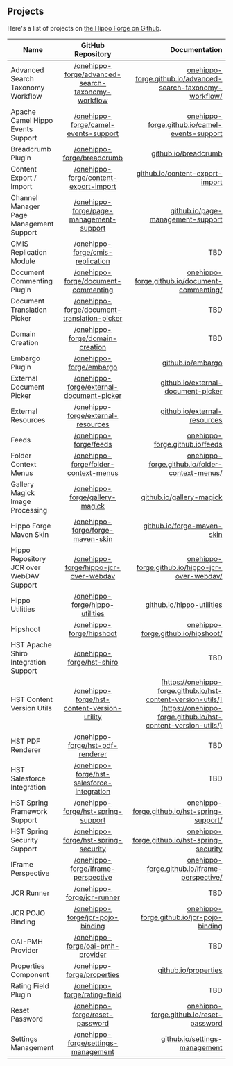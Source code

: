 
## Projects

Here's a list of projects on [the Hippo Forge on Github](https://github.com/onehippo-forge).

| Name                   | GitHub Repository |  Documentation  |
| ---------------------- |:----------------------:| -----------:|
| Advanced Search Taxonomy Workflow | [/onehippo-forge/advanced-search-taxonomy-workflow](https://github.com/onehippo-forge/advanced-search-taxonomy-workflow) | [onehippo-forge.github.io/advanced-search-taxonomy-workflow/](https://onehippo-forge.github.io/advanced-search-taxonomy-workflow/)
| Apache Camel Hippo Events Support | [/onehippo-forge/camel-events-support](https://github.com/onehippo-forge/camel-events-support) | [onehippo-forge.github.io/camel-events-support](https://onehippo-forge.github.io/camel-events-support)
| Breadcrumb Plugin | [/onehippo-forge/breadcrumb](https://github.com/onehippo-forge/breadcrumb) | [github.io/breadcrumb](https://onehippo-forge.github.io/breadcrumb)
| Content Export / Import | [/onehippo-forge/content-export-import](https://github.com/onehippo-forge/content-export-import) | [github.io/content-export-import](https://onehippo-forge.github.io/content-export-import)
| Channel Manager Page Management Support | [/onehippo-forge/page-management-support](https://github.com/onehippo-forge/page-management-support) | [github.io/page-management-support](https://onehippo-forge.github.io/page-management-support)
| CMIS Replication Module | [/onehippo-forge/cmis-replication](https://github.com/onehippo-forge/cmis-replication) | TBD
| Document Commenting Plugin | [/onehippo-forge/document-commenting](https://github.com/onehippo-forge/document-commenting) | [onehippo-forge.github.io/document-commenting/](https://onehippo-forge.github.io/document-commenting/) 
| Document Translation Picker | [/onehippo-forge/document-translation-picker](https://github.com/onehippo-forge/document-translation-picker) | TBD
| Domain Creation | [/onehippo-forge/domain-creation](https://github.com/onehippo-forge/domain-creation) | TBD
| Embargo Plugin | [/onehippo-forge/embargo](https://github.com/onehippo-forge/embargo) | [github.io/embargo](https://onehippo-forge.github.io/embargo/)
| External Document Picker | [/onehippo-forge/external-document-picker](https://github.com/onehippo-forge/external-document-picker) | [github.io/external-document-picker](https://onehippo-forge.github.io/external-document-picker)
| External Resources  | [/onehippo-forge/external-resources](https://github.com/onehippo-forge/external-resources) | [github.io/external-resources](https://onehippo-forge.github.io/external-resources)
| Feeds | [/onehippo-forge/feeds](https://github.com/onehippo-forge/feeds) | [onehippo-forge.github.io/feeds](https://onehippo-forge.github.io/feeds)
| Folder Context Menus | [/onehippo-forge/folder-context-menus](https://github.com/onehippo-forge/folder-context-menus) | [onehippo-forge.github.io/folder-context-menus/](https://onehippo-forge.github.io/folder-context-menus/) 
| Gallery Magick Image Processing | [/onehippo-forge/gallery-magick](https://github.com/onehippo-forge/gallery-magick) | [github.io/gallery-magick](https://onehippo-forge.github.io/gallery-magick)
| Hippo Forge Maven Skin | [/onehippo-forge/forge-maven-skin](https://github.com/onehippo-forge/forge-maven-skin) | [github.io/forge-maven-skin](https://onehippo-forge.github.io/forge-maven-skin)
| Hippo Repository JCR over WebDAV Support | [/onehippo-forge/hippo-jcr-over-webdav](https://github.com/onehippo-forge/hippo-jcr-over-webdav) | [onehippo-forge.github.io/hippo-jcr-over-webdav/](https://onehippo-forge.github.io/hippo-jcr-over-webdav/) 
| Hippo Utilities | [/onehippo-forge/hippo-utilities](https://github.com/onehippo-forge/hippo-utilities) | [github.io/hippo-utilities](https://onehippo-forge.github.io/hippo-utilities)
| Hipshoot | [/onehippo-forge/hipshoot](https://github.com/onehippo-forge/hipshoot) | [onehippo-forge.github.io/hipshoot/](https://onehippo-forge.github.io/hipshoot/)
| HST Apache Shiro Integration Support | [/onehippo-forge/hst-shiro](https://github.com/onehippo-forge/hst-shiro) | TBD
| HST Content Version Utils | [/onehippo-forge/hst-content-version-utility](github.com/onehippo-forge/hst-content-version-utils) | [https://onehippo-forge.github.io/hst-content-version-utils/](https://onehippo-forge.github.io/hst-content-version-utils/) 
| HST PDF Renderer | [/onehippo-forge/hst-pdf-renderer](https://github.com/onehippo-forge/hst-pdf-renderer) | TBD
| HST Salesforce Integration | [/onehippo-forge/hst-salesforce-integration](https://github.com/onehippo-forge/hst-salesforce-integration) | TBD
| HST Spring Framework Support | [/onehippo-forge/hst-spring-support](https://github.com/onehippo-forge/hst-spring-support) | [onehippo-forge.github.io/hst-spring-support/](https://onehippo-forge.github.io/hst-spring-support/)
| HST Spring Security Support | [/onehippo-forge/hst-spring-security](https://github.com/onehippo-forge/hst-spring-security) | [onehippo-forge.github.io/hst-spring-security](https://onehippo-forge.github.io/hst-spring-security/)
| IFrame Perspective | [/onehippo-forge/iframe-perspective](https://github.com/onehippo-forge/iframe-perspective) | [onehippo-forge.github.io/iframe-perspective/](https://onehippo-forge.github.io/iframe-perspective/)
| JCR Runner | [/onehippo-forge/jcr-runner](https://github.com/onehippo-forge/jcr-runner) | TBD
| JCR POJO Binding | [/onehippo-forge/jcr-pojo-binding](https://github.com/onehippo-forge/jcr-pojo-binding) | [onehippo-forge.github.io/jcr-pojo-binding](https://onehippo-forge.github.io/jcr-pojo-binding/)
| OAI-PMH Provider | [/onehippo-forge/oai-pmh-provider](https://github.com/onehippo-forge/oai-pmh-provider) | TBD
| Properties Component | [/onehippo-forge/properties](https://github.com/onehippo-forge/properties) | [github.io/properties](https://onehippo-forge.github.io/properties/)
| Rating Field Plugin | [/onehippo-forge/rating-field](https://github.com/onehippo-forge/rating-field) | TBD
| Reset Password | [/onehippo-forge/reset-password](https://github.com/onehippo-forge/reset-password) | [onehippo-forge.github.io/reset-password](https://onehippo-forge.github.io/reset-password)
| Settings Management | [/onehippo-forge/settings-management](https://github.com/onehippo-forge/settings-management) | [github.io/settings-management](https://onehippo-forge.github.io/settings-management/)
